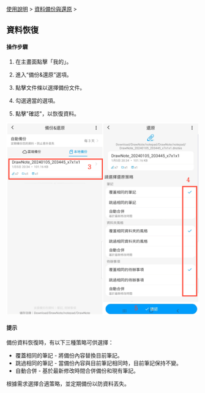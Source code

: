 [使用說明](/dragonnest/drawnote/manual/zh-tw) > [資料備份與還原](/dragonnest/drawnote/manual/zh-tw/data_backup_and_recovery) >

資料恢復
---
#### 操作步驟

1. 在主畫面點擊「我的」。

2. 進入“備份&還原”選項。

3. 點擊文件條以選擇備份文件。

4. 勾選適當的選項。

5. 點擊"確認"，以恢復資料。


![](imgs/data_recovery1.png)

#### 提示
備份資料恢復時，有以下三種策略可供選擇：
- 覆蓋相同的筆記 - 將備份內容替換目前筆記。
- 跳過相同的筆記 - 當備份內容與目前筆記相同時，目前筆記保持不變。
- 自動合併 - 基於最新修改時間合併備份和現有筆記。

根據需求選擇合適策略，並定期備份以防資料丟失。